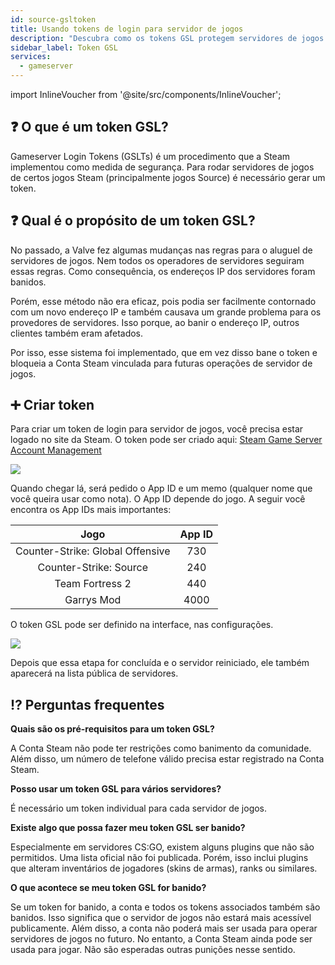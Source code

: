 ```yaml
---
id: source-gsltoken
title: Usando tokens de login para servidor de jogos
description: "Descubra como os tokens GSL protegem servidores de jogos Steam vinculando bans às contas, garantindo um aluguel de servidores mais seguro e em conformidade → Saiba mais agora"
sidebar_label: Token GSL
services:
  - gameserver
---
```


import InlineVoucher from '@site/src/components/InlineVoucher';

## ❓ O que é um token GSL?

Gameserver Login Tokens (GSLTs) é um procedimento que a Steam implementou como medida de segurança. Para rodar servidores de jogos de certos jogos Steam (principalmente jogos Source) é necessário gerar um token.

<InlineVoucher />

## ❓ Qual é o propósito de um token GSL?

No passado, a Valve fez algumas mudanças nas regras para o aluguel de servidores de jogos. Nem todos os operadores de servidores seguiram essas regras. Como consequência, os endereços IP dos servidores foram banidos.

Porém, esse método não era eficaz, pois podia ser facilmente contornado com um novo endereço IP e também causava um grande problema para os provedores de servidores. Isso porque, ao banir o endereço IP, outros clientes também eram afetados.

Por isso, esse sistema foi implementado, que em vez disso bane o token e bloqueia a Conta Steam vinculada para futuras operações de servidor de jogos.

## ➕ Criar token

Para criar um token de login para servidor de jogos, você precisa estar logado no site da Steam. O token pode ser criado aqui: [Steam Game Server Account Management](https://steamcommunity.com/dev/managegameservers)

![](https://screensaver01.zap-hosting.com/index.php/s/an5ySHwzSZmEwep/preview)

Quando chegar lá, será pedido o App ID e um memo (qualquer nome que você queira usar como nota). O App ID depende do jogo. A seguir você encontra os App IDs mais importantes:

|              Jogo               | App ID |
| :------------------------------: | :----: |
| Counter-Strike: Global Offensive |  730   |
|      Counter-Strike: Source      |  240   |
|         Team Fortress 2          |  440   |
|            Garrys Mod            |  4000  |

O token GSL pode ser definido na interface, nas configurações.

![](https://screensaver01.zap-hosting.com/index.php/s/jqkbkXG2YQLatw2/preview)

Depois que essa etapa for concluída e o servidor reiniciado, ele também aparecerá na lista pública de servidores.

## ⁉ Perguntas frequentes

**Quais são os pré-requisitos para um token GSL?**

A Conta Steam não pode ter restrições como banimento da comunidade. Além disso, um número de telefone válido precisa estar registrado na Conta Steam.

**Posso usar um token GSL para vários servidores?**

É necessário um token individual para cada servidor de jogos.

**Existe algo que possa fazer meu token GSL ser banido?**

Especialmente em servidores CS:GO, existem alguns plugins que não são permitidos. Uma lista oficial não foi publicada. Porém, isso inclui plugins que alteram inventários de jogadores (skins de armas), ranks ou similares.

**O que acontece se meu token GSL for banido?**

Se um token for banido, a conta e todos os tokens associados também são banidos. Isso significa que o servidor de jogos não estará mais acessível publicamente. Além disso, a conta não poderá mais ser usada para operar servidores de jogos no futuro. No entanto, a Conta Steam ainda pode ser usada para jogar. Não são esperadas outras punições nesse sentido.

<InlineVoucher />